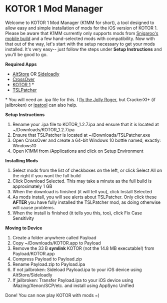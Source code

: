 # KOTOR 1 Mod Manager

Welcome to KOTOR 1 Mod Manager (K1MM for short), a tool designed to allow easy and simple installation of mods for the iOS version of KOTOR 1. Please be aware that K1MM currently only supports mods from [Snigaroo's mobile build](https://www.reddit.com/r/kotor/wiki/k1fullbuildmobile) and a few hand-selected mods with compatibility. Now with that out of the way, let's start with the setup necessary to get your mods installed. It's very easy-- just follow the steps under **Setup Instructions** and you'll be good to go.

**Required Apps**
- [AltStore](https://altstore.io) OR [Sideloadly](https://sideloadly.io)
- [CrossOver](https://www.codeweavers.com/crossover/download)
- [KOTOR 1](https://apps.apple.com/dk/app/star-wars-kotor/id416608891?l=da&amp;mt=12) \*
- [TSLPatcher](https://deadlystream.com/files/file/1039-tsl-patcher-tlked-and-accessories/)

\* You will need an .ipa file for this. I [fly the Jolly Roger](https://0bin.net/paste/htdgPTtm#bgKxFLE44xy24hbncVIXwceVXhpZo2kkWc8qQTstqbG), but CrackerXI+ (if jailbroken) or [ipatool](https://github.com/Paisseon/ipatool/releases/tag/v1.1.0-paisseon) can also help.

**Setup Instructions**
1. Rename your .ipa file to KOTOR_1.2.7.ipa and ensure that it is located at ~/Downloads/KOTOR_1.2.7.ipa
2. Ensure that TSLPatcher is located at ~/Downloads/TSLPatcher.exe
3. Open CrossOver and create a 64-bit Windows 10 bottle named, exactly: Windows10
4. Open K1MM from /Applications and click on Setup Environment

**Installing Mods**
1. Select mods from the list of checkboxes on the left, or click Select All on the right if you want the full build
2. Click Download Selected. This may take a minute as the full build is approximately 1 GB
3. When the download is finished (it will tell you), click Install Selected
4. As mods install, you will see alerts about TSLPatcher. Only click these **AFTER** you have fully installed the TSLPatcher mod, as doing otherwise will cause problems.
5. When the install is finished (it tells you this, too), click Fix Case Sensitivity

**Moving to Device**
1. Create a folder anywhere called Payload
2. Copy ~/Downloads/KOTOR.app to Payload
3. Remove the 33 B **symlink** KOTOR (not the 14.8 MB executable!) from Payload/KOTOR.app
4. Compress Payload to Payload.zip
5. Rename Payload.zip to Payload.ipa
6. If not jailbroken: Sideload Payload.ipa to your iOS device using AltStore/Sideloadly
7. If jailbroken: Transfer Payload.ipa to your iOS device using iMazing/Xenon/SCP/etc. and install using AppSync Unified

Done! You can now play KOTOR with mods =)
